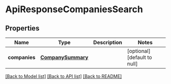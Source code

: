 # ApiResponseCompaniesSearch

## Properties
Name | Type | Description | Notes
------------ | ------------- | ------------- | -------------
**companies** | [**CompanySummary**](CompanySummary.md) |  | [optional] [default to null]

[[Back to Model list]](../README.md#documentation-for-models) [[Back to API list]](../README.md#documentation-for-api-endpoints) [[Back to README]](../README.md)



